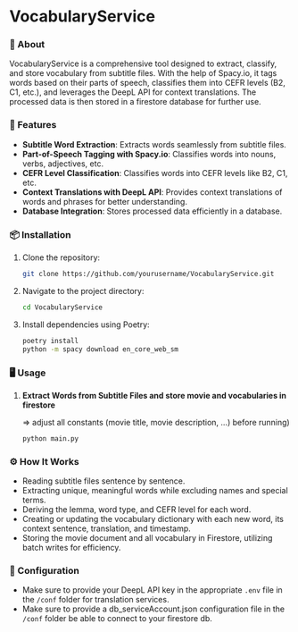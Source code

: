 # VocabularyService

### 📖 About

VocabularyService is a comprehensive tool designed to extract, classify, and store vocabulary from subtitle files.
With the help of Spacy.io, it tags words based on their parts of speech, classifies them into CEFR levels (B2, C1,
etc.), and leverages the DeepL API for context translations. The processed data is then stored in a firestore database
for further use.

### 🚀 Features

- **Subtitle Word Extraction**: Extracts words seamlessly from subtitle files.
- **Part-of-Speech Tagging with Spacy.io**: Classifies words into nouns, verbs, adjectives, etc.
- **CEFR Level Classification**: Classifies words into CEFR levels like B2, C1, etc.
- **Context Translations with DeepL API**: Provides context translations of words and phrases for better understanding.
- **Database Integration**: Stores processed data efficiently in a database.

### 📦 Installation

1. Clone the repository:
   ```bash
   git clone https://github.com/yourusername/VocabularyService.git
   ```

2. Navigate to the project directory:
   ```bash
   cd VocabularyService
   ```

3. Install dependencies using Poetry:
   ```bash
   poetry install
   python -m spacy download en_core_web_sm
   ```

### ️🖥 Usage

1. **Extract Words from Subtitle Files and store movie and vocabularies in firestore**

   => adjust all constants (movie title, movie description, ...) before running)
   ```bash
   python main.py
   ```

### ⚙️ How It Works

- Reading subtitle files sentence by sentence.
- Extracting unique, meaningful words while excluding names and special terms.
- Deriving the lemma, word type, and CEFR level for each word.
- Creating or updating the vocabulary dictionary with each new word, its context sentence, translation, and timestamp.
- Storing the movie document and all vocabulary in Firestore, utilizing batch writes for efficiency.

### 🔧 Configuration

- Make sure to provide your DeepL API key in the appropriate `.env` file in the `/conf` folder for translation
  services.
- Make sure to provide a db_serviceAccount.json configuration file in the `/conf` folder be able to connect to
  your firestore db.
